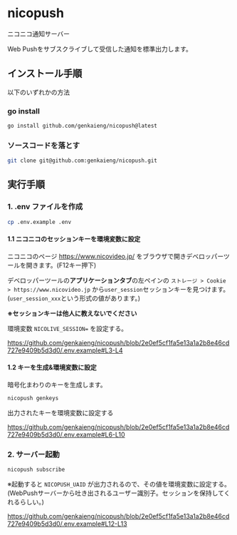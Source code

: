 # nicopush

ニコニコ通知サーバー

Web Pushをサブスクライブして受信した通知を標準出力します。

## インストール手順

以下のいずれかの方法

### go install

```sh
go install github.com/genkaieng/nicopush@latest
```

### ソースコードを落とす

```sh
git clone git@github.com:genkaieng/nicopush.git
```

## 実行手順

### 1. .env ファイルを作成

```sh
cp .env.example .env
```

#### 1.1 ニコニコのセッションキーを環境変数に設定

ニコニコのページ https://www.nicovideo.jp/ をブラウザで開きデベロッパーツールを開きます。(F12キー押下)

デベロッパーツールの**アプリケーションタブ**の左ペインの `ストレージ > Cookie > https://www.nicovideo.jp` から`user_session`セッションキーを見つけます。
(`user_session_xxx`という形式の値があります。)

**※セッションキーは他人に教えないでください**

環境変数 `NICOLIVE_SESSION=` を設定する。

https://github.com/genkaieng/nicopush/blob/2e0ef5cf1fa5e13a1a2b8e46cd727e9409b5d3d0/.env.example#L3-L4

#### 1.2 キーを生成&環境変数に設定

暗号化まわりのキーを生成します。

```sh
nicopush genkeys
```

出力されたキーを環境変数に設定する

https://github.com/genkaieng/nicopush/blob/2e0ef5cf1fa5e13a1a2b8e46cd727e9409b5d3d0/.env.example#L6-L10

### 2. サーバー起動

```sh
nicopush subscribe
```

※起動すると `NICOPUSH_UAID` が出力されるので、その値を環境変数に設定する。(WebPushサーバーから吐き出されるユーザー識別子。セッションを保持してくれるらしい。)

https://github.com/genkaieng/nicopush/blob/2e0ef5cf1fa5e13a1a2b8e46cd727e9409b5d3d0/.env.example#L12-L13
